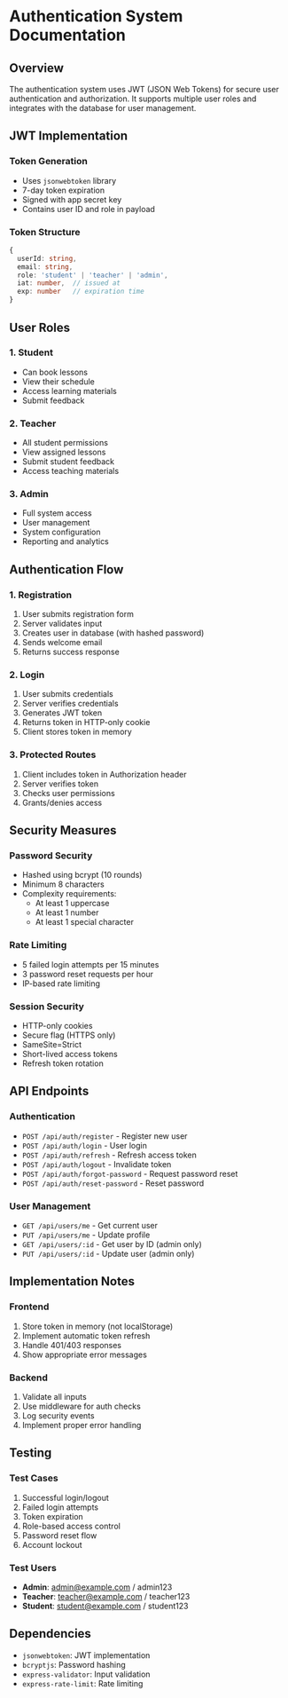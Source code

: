 # Authentication System Documentation

## Overview
The authentication system uses JWT (JSON Web Tokens) for secure user authentication and authorization. It supports multiple user roles and integrates with the database for user management.

## JWT Implementation

### Token Generation
- Uses `jsonwebtoken` library
- 7-day token expiration
- Signed with app secret key
- Contains user ID and role in payload

### Token Structure
```typescript
{
  userId: string,
  email: string,
  role: 'student' | 'teacher' | 'admin',
  iat: number,  // issued at
  exp: number   // expiration time
}
```

## User Roles

### 1. Student
- Can book lessons
- View their schedule
- Access learning materials
- Submit feedback

### 2. Teacher
- All student permissions
- View assigned lessons
- Submit student feedback
- Access teaching materials

### 3. Admin
- Full system access
- User management
- System configuration
- Reporting and analytics

## Authentication Flow

### 1. Registration
1. User submits registration form
2. Server validates input
3. Creates user in database (with hashed password)
4. Sends welcome email
5. Returns success response

### 2. Login
1. User submits credentials
2. Server verifies credentials
3. Generates JWT token
4. Returns token in HTTP-only cookie
5. Client stores token in memory

### 3. Protected Routes
1. Client includes token in Authorization header
2. Server verifies token
3. Checks user permissions
4. Grants/denies access

## Security Measures

### Password Security
- Hashed using bcrypt (10 rounds)
- Minimum 8 characters
- Complexity requirements:
  - At least 1 uppercase
  - At least 1 number
  - At least 1 special character

### Rate Limiting
- 5 failed login attempts per 15 minutes
- 3 password reset requests per hour
- IP-based rate limiting

### Session Security
- HTTP-only cookies
- Secure flag (HTTPS only)
- SameSite=Strict
- Short-lived access tokens
- Refresh token rotation

## API Endpoints

### Authentication
- `POST /api/auth/register` - Register new user
- `POST /api/auth/login` - User login
- `POST /api/auth/refresh` - Refresh access token
- `POST /api/auth/logout` - Invalidate token
- `POST /api/auth/forgot-password` - Request password reset
- `POST /api/auth/reset-password` - Reset password

### User Management
- `GET /api/users/me` - Get current user
- `PUT /api/users/me` - Update profile
- `GET /api/users/:id` - Get user by ID (admin only)
- `PUT /api/users/:id` - Update user (admin only)

## Implementation Notes

### Frontend
1. Store token in memory (not localStorage)
2. Implement automatic token refresh
3. Handle 401/403 responses
4. Show appropriate error messages

### Backend
1. Validate all inputs
2. Use middleware for auth checks
3. Log security events
4. Implement proper error handling

## Testing

### Test Cases
1. Successful login/logout
2. Failed login attempts
3. Token expiration
4. Role-based access control
5. Password reset flow
6. Account lockout

### Test Users
- **Admin**: admin@example.com / admin123
- **Teacher**: teacher@example.com / teacher123
- **Student**: student@example.com / student123

## Dependencies
- `jsonwebtoken`: JWT implementation
- `bcryptjs`: Password hashing
- `express-validator`: Input validation
- `express-rate-limit`: Rate limiting
